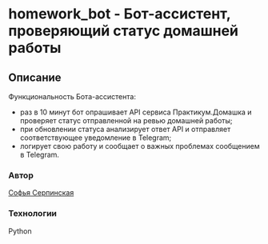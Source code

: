 # homework_bot - Бот-ассистент, проверяющий статус домашней работы

## Описание

Функциональность Бота-ассистента:

- раз в 10 минут бот опрашивает API сервиса Практикум.Домашка и проверяет статус отправленной на ревью домашней работы;
- при обновлении статуса анализирует ответ API и отправляет соответствующее уведомление в Telegram;
- логирует свою работу и сообщает о важных проблемах сообщением в Telegram.

### Автор

[Софья Серпинская](https://github.com/sofyaserpinskaya)

### Технологии

Python
